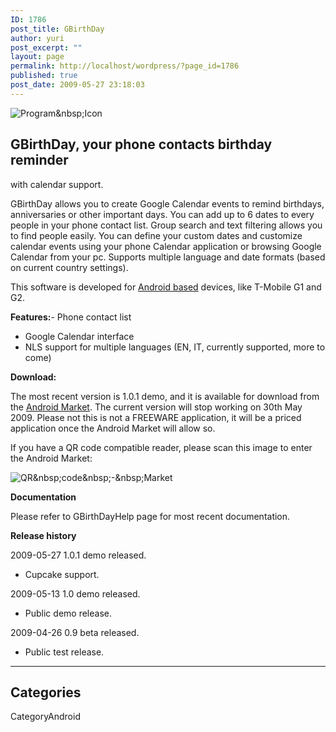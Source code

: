 ```yaml
---
ID: 1786
post_title: GBirthDay
author: yuri
post_excerpt: ""
layout: page
permalink: http://localhost/wordpress/?page_id=1786
published: true
post_date: 2009-05-27 23:18:03
---
```

<p><img src="/images/GBirthDay/icon.png" alt="Program&amp;nbsp;Icon" title="Program&amp;nbsp;Icon" /></p>
<h2>GBirthDay, your phone contacts birthday reminder</h2>
<p>with calendar support.</p>
<p>GBirthDay allows you to create Google Calendar events to remind birthdays, anniversaries or other important days. You can add up to 6 dates to every people in your phone contact list. Group search and text filtering allows you to find people easily. You can define your custom dates and customize calendar events using your phone Calendar application or browsing Google Calendar from your pc. Supports multiple language and date formats (based on current country settings).</p>
<p>This software is developed for <a href="http://www.android.com/">Android based</a> devices, like T-Mobile G1 and G2.</p>
<p><strong>Features:</strong>- Phone contact list</p>
<ul>
<li>Google Calendar interface</li>
<li>NLS support for multiple languages (EN, IT, currently supported, more to come)</li>
</ul>
<p><strong>Download:</strong></p>
<p>The most recent version is 1.0.1 demo, and it is available for download from the <a href="com.os2power.web.GBirthDay">Android Market</a>. The current version will stop working on 30th May 2009. Please not this is not a FREEWARE application, it will be a priced application once the Android Market will allow so.</p>
<p>If you have a QR code compatible reader, please scan this image to enter the Android Market:</p>
<p><img src="/images/GBirthDay/market.png" alt="QR&amp;nbsp;code&amp;nbsp;-&amp;nbsp;Market" title="QR&amp;nbsp;code&amp;nbsp;-&amp;nbsp;Market" /></p>
<p><strong>Documentation</strong></p>
<p>Please refer to GBirthDayHelp page for most recent documentation.</p>
<p><strong>Release history</strong></p>
<p>2009-05-27 1.0.1 demo released. </p>
<ul>
<li>Cupcake support.</li>
</ul>
<p>2009-05-13 1.0 demo released. </p>
<ul>
<li>Public demo release.</li>
</ul>
<p>2009-04-26 0.9 beta released. </p>
<ul>
<li>Public test release.</li>
</ul>
<hr />
<h2>Categories</h2>
<p>CategoryAndroid</p>